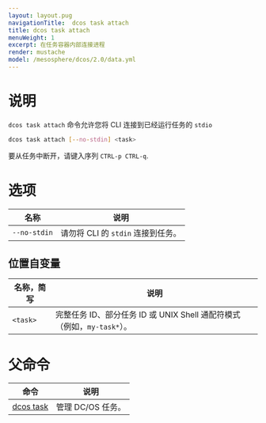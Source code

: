 ```yaml
---
layout: layout.pug
navigationTitle:  dcos task attach
title: dcos task attach
menuWeight: 1
excerpt: 在任务容器内部连接进程
render: mustache
model: /mesosphere/dcos/2.0/data.yml
---
```


# 说明

`dcos task attach` 命令允许您将 CLI 连接到已经运行任务的 `stdio`

```bash
dcos task attach [--no-stdin] <task>
```

要从任务中断开，请键入序列 `CTRL-p CTRL-q`.

# 选项

| 名称 | 说明 |
|---------|-------------|
| `--no-stdin`   | 请勿将 CLI 的 `stdin` 连接到任务。 |

## 位置自变量

| 名称，简写 | 说明 |
|---------|-------------|
| `<task>`   |   完整任务 ID、部分任务 ID 或 UNIX Shell 通配符模式（例如，`my-task*`）。|

# 父命令

| 命令 | 说明 |
|---------|-------------|
| [dcos task](/mesosphere/dcos/cn/2.0/cli/command-reference/dcos-task/)   | 管理 DC/OS 任务。 |

